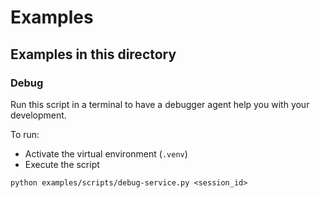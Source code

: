 # Examples

## Examples in this directory

### Debug

Run this script in a terminal to have a debugger agent help you with your development.

To run:

- Activate the virtual environment (`.venv`)
- Execute the script

```
python examples/scripts/debug-service.py <session_id>
```
